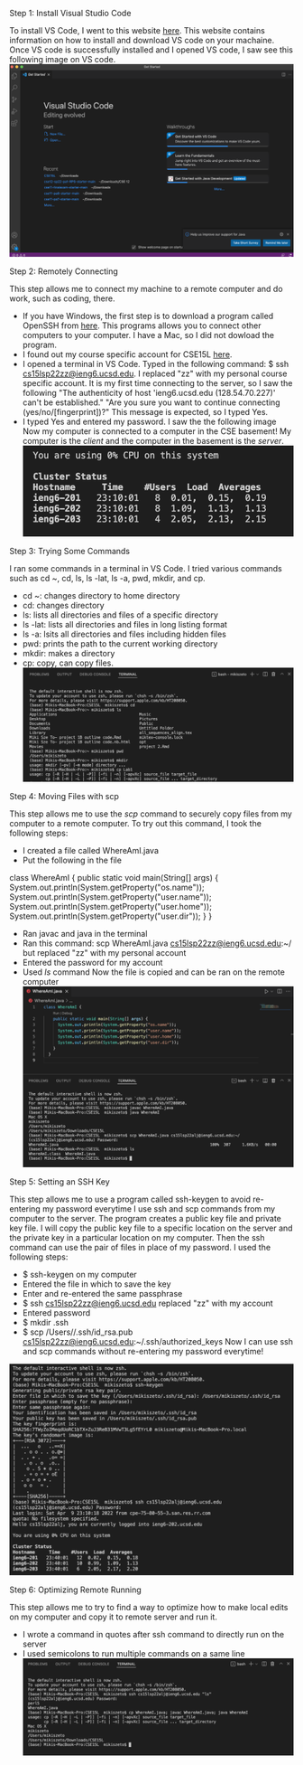 Step 1: Install Visual Studio Code

To install VS Code, I went to this website [here](https://code.visualstudio.com/). This website contains information on how to install and download VS code on your machaine. Once VS code is successfully installed and I opened VS code, I saw see this following image on VS code. 
![install VSCode](installVScode.png)

Step 2: Remotely Connecting

This step allows me to connect my machine to a remote computer and do work, such as coding, there. 

- If you have Windows, the first step is to download a program called OpenSSH from [here](https://docs.microsoft.com/en-us/windows-server/administration/openssh/openssh_install_firstuse). This programs allows you to connect other computers to your computer. I have a Mac, so I did not dowload the program.
- I found out my course specific account for CSE15L [here](https://sdacs.ucsd.edu/~icc/index.php).
- I opened a terminal in VS Code. Typed in the following command: $ ssh cs15lsp22zz@ieng6.ucsd.edu. I replaced "zz" with my personal course specific account. It is my first time connecting to the server, so I saw the following "The authenticity of host 'ieng6.ucsd.edu (128.54.70.227)' can't be established." "Are you sure you want to continue connecting (yes/no/[fingerprint])?" This message is expected, so I typed Yes. 
- I typed Yes and entered my password. I saw the the following image
Now my computer is connected to a computer in the CSE basement! My computer is the *client* and the computer in the basement is the *server*. 
![ssh](Lab1Step2.png)

Step 3: Trying Some Commands

I ran some commands in a terminal in VS Code. 
I tried various commands such as cd ~, cd, ls, ls -lat, ls -a, pwd, mkdir, and cp. 
- cd ~: changes directory to home directory
- cd: changes directory
- ls: lists all directories and files of a specific directory
- ls -lat: lists all directories and files in long listing format
- ls -a: lsits all directories and files including hidden files
- pwd: prints the path to the current working directory
- mkdir: makes a directory
- cp: copy, can copy files.
![commands](15LStep3.png)

Step 4: Moving Files with scp

This step allows me to use the *scp* command to securely copy files from my computer to a remote computer. To try out this command, I took the following steps: 
- I created a file called WhereAmI.java
- Put the following in the file

class WhereAmI {
  public static void main(String[] args) {
    System.out.println(System.getProperty("os.name"));
    System.out.println(System.getProperty("user.name"));
    System.out.println(System.getProperty("user.home"));
    System.out.println(System.getProperty("user.dir"));
  }
}
- Ran javac and java in the terminal
- Ran this command: scp WhereAmI.java cs15lsp22zz@ieng6.ucsd.edu:~/ but replaced "zz" with my personal account
- Entered the password for my account
- Used *ls* command
Now the file is copied and can be ran on the remote computer 
![scp](15LStep4.png)

Step 5: Setting an SSH Key

This step allows me to use a program called ssh-keygen to avoid re-entering my password everytime I use ssh and scp commands from my computer to the server. The program creates a public key file and private key file. I will copy the public key file to a specific location on the server and the private key in a particular location on my computer. Then the ssh command can use the pair of files in place of my password. I used the following steps:
- $ ssh-keygen on my computer
- Entered the file in which to save the key 
- Enter and re-entered the same passphrase
- $ ssh cs15lsp22zz@ieng6.ucsd.edu replaced "zz" with my account
- Entered password
- $ mkdir .ssh
- $ scp /Users/<user-name>/.ssh/id_rsa.pub cs15lsp22zz@ieng6.ucsd.edu:~/.ssh/authorized_keys
Now I can use ssh and scp commands without re-entering my password everytime!

![sshkey](15LStep5.png)
  
Step 6: Optimizing Remote Running

This step allows me to try to find a way to optimize how to make local edits on my computer and copy it to remote server and run it.
- I wrote a command in quotes after ssh command to directly run on the server
- I used semicolons to run multiple commands on a same line
![optimize](15LStep6.png)
 
 


